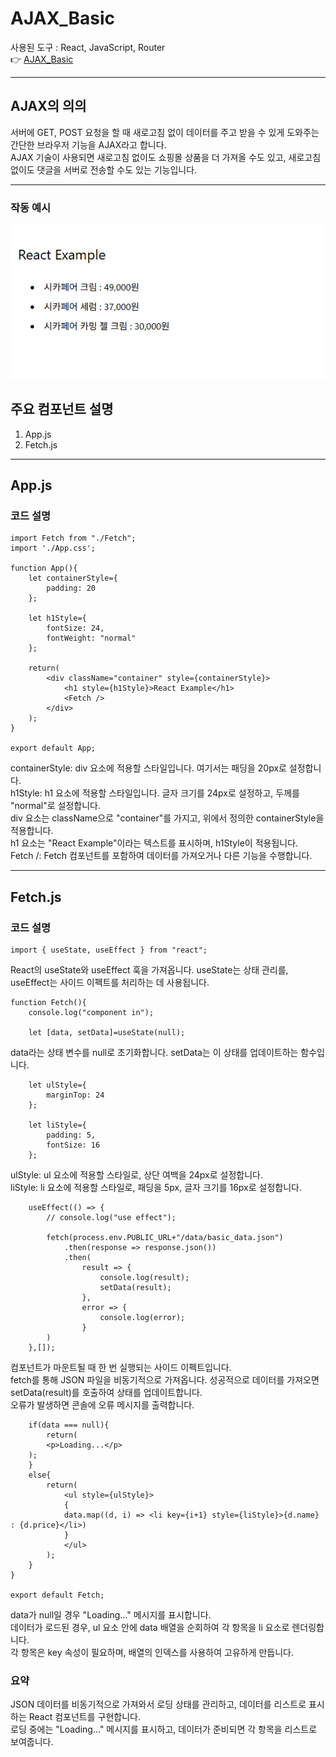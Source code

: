 # AJAX_Basic
사용된 도구 : React, JavaScript, Router <br />
:point_right: [AJAX_Basic](https://ajax-basic.vercel.app/)

***
## AJAX의 의의
서버에 GET, POST 요청을 할 때 새로고침 없이 데이터를 주고 받을 수 있게 도와주는 간단한 브라우저 기능을 AJAX라고 합니다. <br />
AJAX 기술이 사용되면 새로고침 없이도 쇼핑몰 상품을 더 가져올 수도 있고, 새로고침 없이도 댓글을 서버로 전송할 수도 있는 기능입니다.
***

### 작동 예시
<div align="center"><img src="https://github.com/kkii0801/Readme_files/blob/main/AJA_BS/AJAX_basic.PNG?raw=true"></div>

## 주요 컴포넌트 설명

1. App.js
2. Fetch.js

***

## App.js

### 코드 설명
```
import Fetch from "./Fetch";
import './App.css';

function App(){
	let containerStyle={
		padding: 20
	};

	let h1Style={
		fontSize: 24,
		fontWeight: "normal"
	};

	return(
		<div className="container" style={containerStyle}>
			<h1 style={h1Style}>React Example</h1>
			<Fetch />
		</div>
	);
}

export default App;
```
containerStyle: div 요소에 적용할 스타일입니다. 여기서는 패딩을 20px로 설정합니다. <br />
h1Style: h1 요소에 적용할 스타일입니다. 글자 크기를 24px로 설정하고, 두께를 "normal"로 설정합니다. <br />
div 요소는 className으로 "container"를 가지고, 위에서 정의한 containerStyle을 적용합니다. <br />
h1 요소는 "React Example"이라는 텍스트를 표시하며, h1Style이 적용됩니다. <br />
Fetch /: Fetch 컴포넌트를 포함하여 데이터를 가져오거나 다른 기능을 수행합니다.
***

## Fetch.js

### 코드 설명
```
import { useState, useEffect } from "react";
```
React의 useState와 useEffect 훅을 가져옵니다. useState는 상태 관리를, useEffect는 사이드 이펙트를 처리하는 데 사용됩니다.
```
function Fetch(){
	console.log("component in");

	let [data, setData]=useState(null);
```
data라는 상태 변수를 null로 초기화합니다. setData는 이 상태를 업데이트하는 함수입니다.
```
	let ulStyle={
		marginTop: 24
	};

	let liStyle={
		padding: 5,
		fontSize: 16
	};
```
ulStyle: ul 요소에 적용할 스타일로, 상단 여백을 24px로 설정합니다. <br />
liStyle: li 요소에 적용할 스타일로, 패딩을 5px, 글자 크기를 16px로 설정합니다.
```
	useEffect(() => {
		// console.log("use effect");

		fetch(process.env.PUBLIC_URL+"/data/basic_data.json")
			.then(response => response.json())
			.then(
				result => {
					console.log(result);
					setData(result);
				},
				error => {
					console.log(error);
				}
		)
	},[]);
```
컴포넌트가 마운트될 때 한 번 실행되는 사이드 이펙트입니다. <br />
fetch를 통해 JSON 파일을 비동기적으로 가져옵니다. 성공적으로 데이터를 가져오면 setData(result)를 호출하여 상태를 업데이트합니다. <br />
오류가 발생하면 콘솔에 오류 메시지를 출력합니다.
```
	if(data === null){
		return(
		<p>Loading...</p>
	);
	}
	else{
		return(
			<ul style={ulStyle}>
			{
			data.map((d, i) => <li key={i+1} style={liStyle}>{d.name} : {d.price}</li>)
			}
			</ul>
		);
	}
}

export default Fetch;
```
data가 null일 경우 "Loading..." 메시지를 표시합니다. <br />
데이터가 로드된 경우, ul 요소 안에 data 배열을 순회하여 각 항목을 li 요소로 렌더링합니다. <br />
각 항목은 key 속성이 필요하며, 배열의 인덱스를 사용하여 고유하게 만듭니다.

### 요약
JSON 데이터를 비동기적으로 가져와서 로딩 상태를 관리하고, 데이터를 리스트로 표시하는 React 컴포넌트를 구현합니다. <br />
로딩 중에는 "Loading..." 메시지를 표시하고, 데이터가 준비되면 각 항목을 리스트로 보여줍니다.

